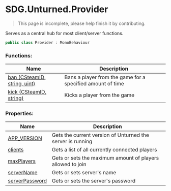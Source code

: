 # SDG.Unturned.Provider

> This page is incomplete, please help finish it by contributing.

Serves as a central hub for most client/server functions.

```csharp
public class Provider : MonoBehaviour
```

### Functions:

Name | Description
------------ | -------------
[ban (CSteamID, string, uint)](scripting/sdg/unturned/provider/ban) | Bans a player from the game for a specified amount of time
[kick (CSteamID, string)](scripting/sdg/unturned/provider/kick) | Kicks a player from the game

### Properties:

Name | Description
------------ | -------------
[APP_VERSION](scripting/sdg/unturned/provider/app_version) | Gets the current version of Unturned the server is running
[clients](scripting/sdg/unturned/provider/clients) | Gets a list of all currently connected players
[maxPlayers](scripting/sdg/unturned/provider/maxplayers) | Gets or sets the maximum amount of players allowed to join
[serverName](scripting/sdg/unturned/provider/servername) | Gets or sets server's name
[serverPassword](scripting/sdg/unturned/provider/serverpassword) | Gets or sets the server's password
